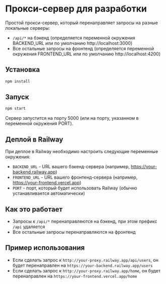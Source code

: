 # Прокси-сервер для разработки

Простой прокси-сервер, который перенаправляет запросы на разные локальные серверы:
- `/api/*` на бэкенд (определяется переменной окружения BACKEND_URL или по умолчанию http://localhost:3000)
- Все остальные запросы на фронтенд (определяется переменной окружения FRONTEND_URL или по умолчанию http://localhost:4200)

## Установка

```bash
npm install
```

## Запуск

```bash
npm start
```

Сервер запустится на порту 5000 (или на порту, указанном в переменной окружения PORT).

## Деплой в Railway

При деплое в Railway необходимо настроить следующие переменные окружения:

- `BACKEND_URL` - URL вашего бэкенд-сервера (например, https://your-backend.railway.app)
- `FRONTEND_URL` - URL вашего фронтенд-сервера (например, https://your-frontend.vercel.app)
- `PORT` - порт, который будет использовать Railway (обычно устанавливается автоматически)

## Как это работает

- Запросы к `/api/*` перенаправляются на бэкенд, при этом префикс `/api` удаляется
- Все остальные запросы перенаправляются на фронтенд

## Пример использования

- Если сделать запрос к `http://your-proxy.railway.app/api/users`, он будет перенаправлен на `https://your-backend.railway.app/users`
- Если сделать запрос к `http://your-proxy.railway.app/home`, он будет перенаправлен на `https://your-frontend.vercel.app/home`


